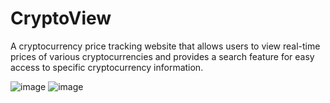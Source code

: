 # CryptoView
A cryptocurrency price tracking website that allows users to view real-time prices of various cryptocurrencies and provides a search feature for easy access to specific cryptocurrency information.

![image](https://github.com/oviozz/cryptoView/assets/42685801/8e6560ff-0c6e-4976-a857-acf210372abd)
![image](https://github.com/oviozz/cryptoView/assets/42685801/7ec39724-8cb5-4031-b86f-7164b6f9dd4a)
